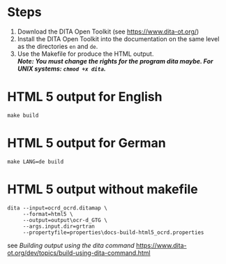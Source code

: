 # Steps

1. Download the DITA Open Toolkit (see https://www.dita-ot.org/)
2. Install the DITA Open Toolkit into the documentation on the same level as the directories ``en`` and ``de``.
3. Use the Makefile for produce the HTML output.<br/>
***Note: You must change the rights for the program **dita** maybe. For UNIX systems: ``chmod +x dita``.***

# HTML 5 output for English
```
make build
```

# HTML 5 output for German
```
make LANG=de build
```


# HTML 5 output without makefile
```
dita --input=ocrd_ocrd.ditamap \
     --format=html5 \
     --output=output\ocr-d_GTG \
     --args.input.dir=grtran
     --propertyfile=properties\docs-build-html5_ocrd.properties
```     
see *Building output using the dita command* https://www.dita-ot.org/dev/topics/build-using-dita-command.html     
